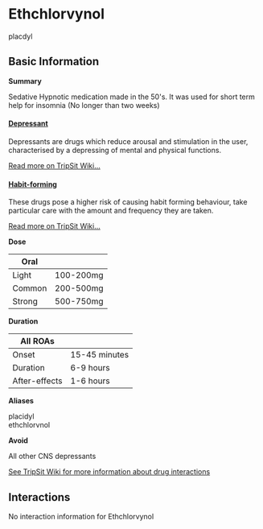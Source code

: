 # Ethchlorvynol

placdyl

## Basic Information

**Summary**

Sedative Hypnotic medication made in the 50's. It was used for short term help for insomnia (No longer than two weeks)

#### [Depressant](/category/depressant)

Depressants are drugs which reduce arousal and stimulation in the user, characterised by a depressing of mental and physical functions.

[Read more on TripSit Wiki...](#{category.wiki})

#### [Habit-forming](/category/habit-forming)

These drugs pose a higher risk of causing habit forming behaviour, take particular care with the amount and frequency they are taken.

[Read more on TripSit Wiki...](#{category.wiki})

**Dose**

| Oral   |           |
| ------ | --------- |
| Light  | 100-200mg |
| Common | 200-500mg |
| Strong | 500-750mg |

**Duration**

| All ROAs      |               |
| ------------- | ------------- |
| Onset         | 15-45 minutes |
| Duration      | 6-9 hours     |
| After-effects | 1-6 hours     |

**Aliases**

placidyl  
ethchlorvnol  

**Avoid**

All other CNS depressants

[See TripSit Wiki for more information about drug interactions](http://combo.tripsit.me/)

## Interactions

No interaction information for Ethchlorvynol